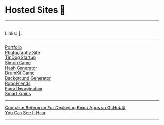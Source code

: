 # Hosted Sites 🤘 
<hr><br>
Links: 🚀. <br>
<hr>
<a href="https://somj57.pythonanywhere.com">Portfolio</a><br>
<a href="https://somj57.github.io/Photography">Photography Site</a><br>
<a href="https://somj57.github.io/TinDog">TinDog Startup</a><br>
<a href="https://somj57.github.io/SimonGame">Simon Game</a><br>
<a href="https://somj57.github.io/HashGenerator">Hash Generator</a><br>
<a href="https://somj57.github.io/DrumKit">DrumKit Game</a><br>
<a href="https://somj57.github.io/BackgroundGenerator">Background Generator</a><br>
<a href="https://somj57.github.io/robofriends/">RoboFriends</a><br>
<a href="https://somj57.github.io/Smart-brain/">Face Recogination</a><br>
<a href="https://somj57.github.io/smart-brain-site/">Smart Brains</a><br>


<hr>
<a href="https://github.com/somj57/react-gh-pages">Complete Reference For Deploying React Apps on GitHub😁</a><br>
<a href="https://somj57.github.io/react-gh-pages/">You Can See It Hear</a>
<hr>


